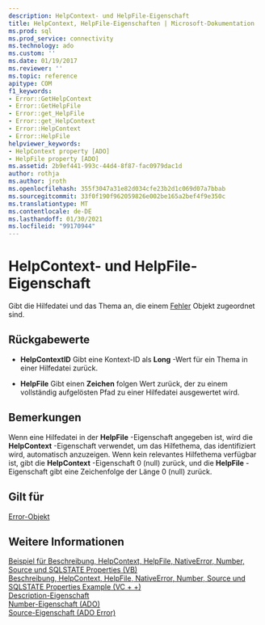 ```yaml
---
description: HelpContext- und HelpFile-Eigenschaft
title: HelpContext, HelpFile-Eigenschaften | Microsoft-Dokumentation
ms.prod: sql
ms.prod_service: connectivity
ms.technology: ado
ms.custom: ''
ms.date: 01/19/2017
ms.reviewer: ''
ms.topic: reference
apitype: COM
f1_keywords:
- Error::GetHelpContext
- Error::GetHelpFile
- Error::get_HelpFile
- Error::get_HelpContext
- Error::HelpContext
- Error::HelpFile
helpviewer_keywords:
- HelpContext property [ADO]
- HelpFile property [ADO]
ms.assetid: 2b9ef441-993c-44d4-8f87-fac0979dac1d
author: rothja
ms.author: jroth
ms.openlocfilehash: 355f3047a31e82d034cfe23b2d1c069d07a7bbab
ms.sourcegitcommit: 33f0f190f962059826e002be165a2bef4f9e350c
ms.translationtype: MT
ms.contentlocale: de-DE
ms.lasthandoff: 01/30/2021
ms.locfileid: "99170944"
---
```

# <a name="helpcontext-helpfile-properties"></a>HelpContext- und HelpFile-Eigenschaft
Gibt die Hilfedatei und das Thema an, die einem [Fehler](./error-object.md) Objekt zugeordnet sind.  
  
## <a name="return-values"></a>Rückgabewerte  
  
-   **HelpContextID** Gibt eine Kontext-ID als **Long** -Wert für ein Thema in einer Hilfedatei zurück.  
  
-   **HelpFile** Gibt einen **Zeichen** folgen Wert zurück, der zu einem vollständig aufgelösten Pfad zu einer Hilfedatei ausgewertet wird.  
  
## <a name="remarks"></a>Bemerkungen  
 Wenn eine Hilfedatei in der **HelpFile** -Eigenschaft angegeben ist, wird die **HelpContext** -Eigenschaft verwendet, um das Hilfethema, das identifiziert wird, automatisch anzuzeigen. Wenn kein relevantes Hilfethema verfügbar ist, gibt die **HelpContext** -Eigenschaft 0 (null) zurück, und die **HelpFile** -Eigenschaft gibt eine Zeichenfolge der Länge 0 (null) zurück.  
  
## <a name="applies-to"></a>Gilt für  
 [Error-Objekt](./error-object.md)  
  
## <a name="see-also"></a>Weitere Informationen  
 [Beispiel für Beschreibung, HelpContext, HelpFile, NativeError, Number, Source und SQLSTATE Properties (VB)](./description-helpcontext-helpfile-nativeerror-number-source-example-vb.md)   
 [Beschreibung, HelpContext, HelpFile, NativeError, Number, Source und SQLSTATE Properties Example (VC + +)](./description-helpcontext-helpfile-nativeerror-number-source-example-vc.md)   
 [Description-Eigenschaft](./description-property.md)   
 [Number-Eigenschaft (ADO)](./number-property-ado.md)   
 [Source-Eigenschaft (ADO Error)](./source-property-ado-error.md)